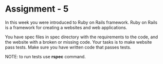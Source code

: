 Assignment - 5
==

In this week you were introduced to Ruby on Rails framework. Ruby on Rails is a framework for creating a websites and web applications.

You have spec files in spec directory with the requirements to the code, and the website with a broken or missing code.
Your tasks is to make website pass tests. Make sure you have written code that passes tests.

NOTE: to run tests use **rspec** command.
